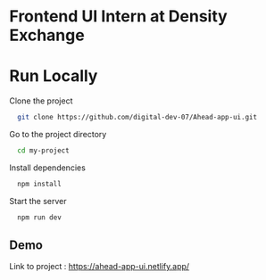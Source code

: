 # Frontend UI Intern at Density Exchange 

# Run Locally

Clone the project

```bash
  git clone https://github.com/digital-dev-07/Ahead-app-ui.git
```

Go to the project directory

```bash
  cd my-project
```

Install dependencies

```bash
  npm install
```

Start the server

```bash
  npm run dev
```


## Demo

Link to project : https://ahead-app-ui.netlify.app/

